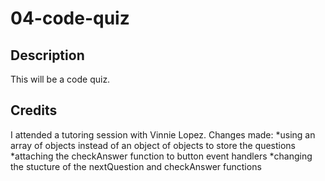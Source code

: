 # 04-code-quiz
## Description
This will be a code quiz. 


## Credits 
I attended a tutoring session with Vinnie Lopez. 
Changes made:
*using an array of objects instead of an object of objects to store the questions
*attaching the checkAnswer function to button event handlers
*changing the stucture of the nextQuestion and checkAnswer functions

